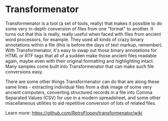 # Transformenator

Transformenator is a tool (a set of tools, really) that makes it possible to do some very in-depth conversion of files from one "format" to another. It turns out that this is really, really useful when faced with files from ancient word processors, for example. They used all kinds of crazy binary annotations within a file (this is before the days of text markup, remember). With Transformenator, it's easy to swap out those binary annotations for HTML or RTF tags that all of a sudden make those ancient files readable again, maybe even with their original formatting and highlighting intact. Many samples come built into Transformenator that can make such file conversions easy.

There are some other things Transformenator can do that are along these same lines - extracting individual files from a disk image of some very ancient computers, converting structured records in a file into Comma Separated Values (CSV) for use in a modern spreadsheet, and some other miscellaneous utilities to aid repetitive conversion of lots of related files.

Learn more: https://github.com/RetroFloppy/transformenator/wiki
